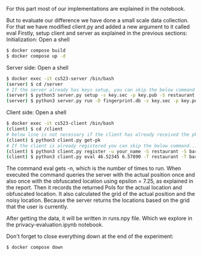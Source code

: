 For this part most of our implementations are explained in the notebook. 

But to evaluate our difference we have done a small scale data collection. For that we have modified client.py and added a new argument to it called eval
Firstly, setup client and server as explained in the previous sections:
Initialization:
Open a shell
```bash
$ docker compose build
$ docker compose up -d
```
Server side:
Open a shell
```bash
$ docker exec -it cs523-server /bin/bash
(server) $ cd /server
# If the server already has keys setup, you can skip the below command
(server) $ python3 server.py setup -s key.sec -p key.pub -S restaurant -S bar -S dojo
(server) $ python3 server.py run -D fingerprint.db -s key.sec -p key.pub
```
Client side:
Open a shell
```bash
$ docker exec -it cs523-client /bin/bash
(client) $ cd /client
# below line is not necessary if the client has already received the pk key, i.e. key-client.pub exists.
(client) $ python3 client.py get-pk
# If the client is already registered you can skip the below command...
(client) $ python3 client.py register -u your_name -S restaurant -S bar -S dojo
(client) $ python3 client.py eval 46.52345 6.57890 -T restaurant -T bar -n 1000
```
The command eval gets -n, which is the number of times to run. When executed the command queries the server with the actual position once and also once with the obfuscated location using epsilon = 7.25, as explained in the report. Then it records the returned PoIs for the actual location and obfuscated location. It also calculated the grid of the actual position and the noisy location. Because the server returns the locations based on the grid that the user is currently.

After getting the data, it will be written in runs.npy file. Which we explore in the privacy-evaluation.ipynb notebook.

Don't forget to close everything down at the end of the experiment:
```
$ docker compose down
```

